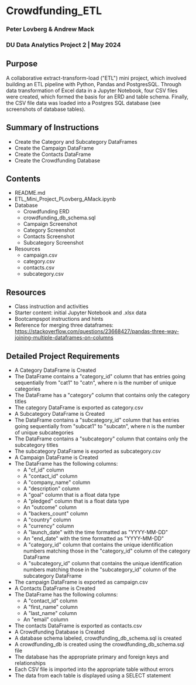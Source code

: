 # Crowdfunding_ETL
### Peter Lovberg & Andrew Mack
### DU Data Analytics Project 2 | May 2024

## Purpose
A collaborative extract-transform-load ("ETL") mini project, which involved building an ETL pipeline with Python, Pandas and PostgresSQL. Through data transformation of Excel data in a Jupyter Notebook, four CSV files were created, which formed the basis for an ERD and table schema. Finally, the CSV file data was loaded into a Postgres SQL database (see screenshots of database tables).

## Summary of Instructions
- Create the Category and Subcategory DataFrames
- Create the Campaign DataFrame
- Create the Contacts DataFrame
- Create the Crowdfunding Database

## Contents
- README.md
- ETL_Mini_Project_PLovberg_AMack.ipynb
- Database
    - Crowdfunding ERD 
    - crowdfunding_db_schema.sql
    - Campaign Screenshot
    - Category Screenshot
    - Contacts Screenshot
    - Subcategory Screenshot
- Resources
    - campaign.csv
    - category.csv
    - contacts.csv
    - subcategory.csv

## Resources
- Class instruction and activities
- Starter content: initial Jupyter Notebook and .xlsx data
- Bootcampspot instructions and hints
- Reference for merging three dataframes:
https://stackoverflow.com/questions/23668427/pandas-three-way-joining-multiple-dataframes-on-columns

## Detailed Project Requirements
- A Category DataFrame is Created
- The DataFrame contains a "category_id" column that has entries going sequentially from "cat1" to "catn", where n is the number of unique categories
- The DataFrame has a "category" column that contains only the category titles
- The category DataFrame is exported as category.csv
- A Subcategory DataFrame is Created
- The DataFrame contains a "subcategory_id" column that has entries going sequentially from "subcat1" to "subcatn", where n is the number of unique subcategories
- The DataFrame contains a "subcategory" column that contains only the subcategory titles
- The subcategory DataFrame is exported as subcategory.csv
- A Campaign DataFrame is Created
- The DataFrame has the following columns:
    - A "cf_id" column
    - A "contact_id" column
    - A "company_name" column
    - A "description" column
    - A "goal" column that is a float data type
    - A "pledged" column that is a float data type
    - An "outcome" column
    - A "backers_count" column
    - A "country" column
    - A "currency" column
    - A "launch_date" with the time formatted as "YYYY-MM-DD"
    - An "end_date" with the time formatted as "YYYY-MM-DD"
    - A "category_id" column that contains the unique identification numbers matching those in the "category_id" column of the category DataFrame
    - A "subcategory_id" column that contains the unique identification numbers matching those in the "subcategory_id" column of the subcategory DataFrame
- The campaign DataFrame is exported as campaign.csv
- A Contacts DataFrame is Created
- The DataFrame has the following columns:
    - A "contact_id" column
    - A "first_name" column
    - A "last_name" column
    - An "email" column
- The contacts DataFrame is exported as contacts.csv
- A Crowdfunding Database is Created
- A database schema labeled, crowdfunding_db_schema.sql is created
- A crowdfunding_db is created using the crowdfunding_db_schema.sql file
- The database has the appropriate primary and foreign keys and relationships
- Each CSV file is imported into the appropriate table without errors
- The data from each table is displayed using a SELECT statement
